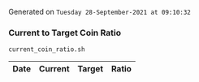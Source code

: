 Generated on `Tuesday 28-September-2021 at 09:10:32`

### Current to Target Coin Ratio
`current_coin_ratio.sh`

Date|Current|Target|Ratio
---|---|---|---
